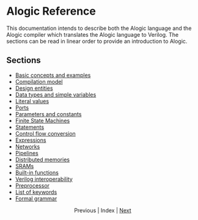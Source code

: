 # Alogic Reference

This documentation intends to describe both the Alogic language and the Alogic
compiler which translates the Alogic language to Verilog. The sections can be
read in linear order to provide an introduction to Alogic.

## Sections

- [Basic concepts and examples](concepts.md)
- [Compilation model](compilation.md)
- [Design entities](entities.md)
- [Data types and simple variables](types.md)
- [Literal values](literals.md)
- [Ports](ports.md)
- [Parameters and constants](params.md)
- [Finite State Machines](fsms.md)
- [Statements](statements.md)
- [Control flow conversion](control.md)
- [Expressions](expr.md)
- [Networks](networks.md)
- [Pipelines](pipelines.md)
- [Distributed memories](memories.md)
- [SRAMs](srams.md)
- [Built-in functions](builtins.md)
- [Verilog interoperability](interop.md)
- [Preprocessor](preproc.md)
- [List of keywords](../src/main/antlr4/AlogicLexer.g4#L133)
- [Formal grammar](../src/main/antlr4/AlogicParser.g4#L27)

<p align="center">
Previous |
Index |
<a href="concepts.md">Next</a>
</p>
